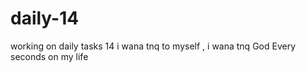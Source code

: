 # daily-14
working on daily tasks 14
i wana tnq to myself , i wana tnq God Every seconds on my life
